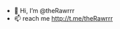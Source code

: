 - 👋 Hi, I’m @theRawrrr
- 📫 reach me http://t.me/theRawrrr

<!---
theRawrrr/theRawrrr is a ✨ special ✨ repository because its `README.md` (this file) appears on your GitHub profile.
You can click the Preview link to take a look at your changes.
--->
